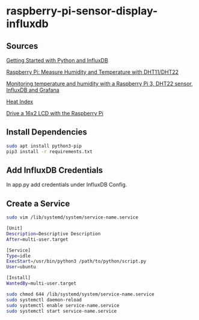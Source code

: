 # raspberry-pi-sensor-display-influxdb


## Sources
[Getting Started with Python and InfluxDB](https://www.influxdata.com/blog/getting-started-python-influxdb/)

[Raspberry Pi: Measure Humidity and Temperature with DHT11/DHT22](https://tutorials-raspberrypi.com/raspberry-pi-measure-humidity-temperature-dht11-dht22/)

[Monitoring temperature and humidity with a Raspberry Pi 3, DHT22 sensor, InfluxDB and Grafana](https://www.definit.co.uk/2018/07/monitoring-temperature-and-humidity-with-a-raspberry-pi-3-dht22-sensor-influxdb-and-grafana/)

[Heat Index](https://en.wikipedia.org/wiki/Heat_index)

[Drive a 16x2 LCD with the Raspberry Pi](https://learn.adafruit.com/drive-a-16x2-lcd-directly-with-a-raspberry-pi/necessary-packages)

## Install Dependencies

```bash
sudo apt install python3-pip
pip3 install -r requirements.txt
```

## Add InfluxDB Credentials

In app.py add credentials under InfluxDB Config.

## Create a Service

```bash
sudo vim /lib/systemd/system/service-name.service
```

```bash
[Unit]
Description=Descriptive Description
After=multi-user.target

[Service]
Type=idle
ExecStart=/usr/bin/python3 /path/to/python/script.py
User=ubuntu

[Install]
WantedBy=multi-user.target
```

```bash
sudo chmod 644 /lib/systemd/system/service-name.service
sudo systemctl daemon-reload
sudo systemctl enable service-name.service
sudo systemctl start service-name.service
```
